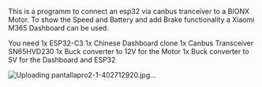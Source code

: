 This is a programm to connect an esp32 via canbus tranceiver to a BIONX Motor.
To show the Speed and Battery and add Brake functionality a Xiaomi M365 Dashboard can be used.

You need 
1x ESP32-C3
1x Chinese Dashboard clone
1x Canbus Transceiver SN65HVD230 
1x Buck converter to 12V for the Motor
1x Buck converter to 5V for the Dashboard and ESP32



![Uploading pantallapro2-1-402712920.jpg…]()
